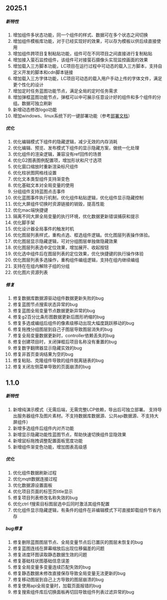 ## 2025.1

##### 新特性

1. 增加组件多状态功能，同一个组件的样式、数据可在多个状态之间切换
2. 增加组件模板库功能，对于已经实现好的效果，可以存为模板以供后续直接使用
3. 增加组件跨项目复制粘贴功能，组件可在不同项目之间直接进行复制粘贴
4. 增加接入萤石监控组件，该组件可对接萤石摄像头实现监控画面的效果
5. 增加载入三方脚本功能，LC项目在运行过程中可动态的载入三方脚本，支持自定义开发的脚本和cdn脚本链接
6. 增加载入三方字体功能，LC项目可动态的载入用户手动上传的字体文件，满足更个性化的设计
7. 增加定时任务蓝图功能节点，满足全局的定时任务需求
8. 增加弹框蓝图功能节点，弹框可以中可展示任意设计好的组件和多个组件的分组。数据可独立刷新
9. 新增动态修改logo功能
10. 增加windows、linux系统下的一键部署功能（参考[部署文档](/deploy/bootstrap_deploy)）

##### 优化

1. 优化编辑模式下组件的隐藏逻辑，减少无效的内存消耗
2. 优化编辑、预览、发布模式下组件的显示隐藏方案，做统一化处理
3. 优化组件的渲染逻辑，兼容没有ref回传的场景
4. 优化G2图表图例配置项，增加形状和尺寸选项
5. 优化窗口缩放时重新渲染标尺组件
6. 优化柱状图网格线设置
7. 优化文本类型组件支持渐变色
8. 优化基础文本对全局变量的使用
9. 分组组件支持蓝图点击事件
10. 优化蓝图事件执行机制，优化组件粘贴逻辑，优化组件显示隐藏控制
11. 优化大屏组件切换时资源链接的销毁，提高性能
12. 优化mac端快捷键
13. 隔离不同大屏全局变量的执行环境，优化数据更新错误捕获和提示
14. 优化脚手架
15. 优化设计器全局事件的触发时机
16. 优化图层列表样式，重构点选、框选组件逻辑。优化图层列表操作体验。
17. 优化图层显示隐藏逻辑，可对分组图层单独做隐藏效果
18. 优化图层列表选中定位效果，增加展开、收起按钮
19. 优化选中组件后在图层列表的定位效果，优化快捷键的执行操作体验
20. 优化图层列表多选操作，重构组件编组逻辑，支持在组内继续编组
21. 支持在在组内解除子组的分组
22. 优化图片资源列表

##### 修复

1. 修复数据库数据源驱动组件数据更新失败的bug
2. 修复蓝图节点搜索状态异常的bug
3. 修复蓝图全局变量节点数据更新异常的bug
4. 修复g2百分比条形图数据更新后图形坍缩的bug
5. 修复多选或编组后组件的像素级移动出现大幅度跳跃移动的bug
6. 修复拖拽分组图层到自己子图层导致图层消失的bug
7. 修复全局变量数据更新时，controller依赖丢失的bug
8. 修复创建项目时，关闭弹框后项目名称没有重置的bug
9. 修复数字翻牌器显示隐藏实效的bug
10. 修复非首页查询结果为空的bug
11. 修复粘贴、克隆组件导致的组件脱离链表的bug
12. 修复关闭左侧菜单导致的页面崩溃的bug

## 1.1.0

##### 新特性

1. 新增纯演示模式（无需后端，无需完整LCP依赖，导出后可独立部署。 支持导出服务器组件及图片素材。不支持数据库数据源、公共api数据源、不支持大屏组件）
2. 新增多选组件后组件内对齐功能
3. 新增显示隐藏功能性蓝图节点，帮助快速切换组件显隐效果
4. 新增鼠标拖拽调整配置面板宽度功能
5. 新增组件渐变色功能，增加图表高级感

##### 优化

1. 优化组件数据刷新过程
2. 优化mqtt数据连接过程
3. 优化数据源设置面板
4. 优化项目页面的标签页title显示
5. 修复项目列表修改名称失效的bug
6. 优化ctrl f搜索目标图层选中后同时激活其组件配置
7. 优化组件显示隐藏逻辑，有条件的组件在非编辑模式下可直接卸载组件节省内存

##### bug修复

1. 修复删除蓝图图层节点、全局变量节点后已置灰的图层未恢复的bug
2. 修复蓝图连线在屏幕缩放后出现位移偏差的问题
3. 修复进度环图读取静态数据生效的问题
4. 修复基础柱状图基础信息误差
5. 修复全局变量多变量连续匹配失效的bug
6. 修复静态数据未修改直接保存导致全局变量无法更新的bug
7. 修复移动图层到自己上方导致的图层崩溃的bug
8. 修复使用api全局变量时，加载页面报错的bug
9. 修复搜索组件库后切换面板再切回导致组件列表过滤异常的bug


